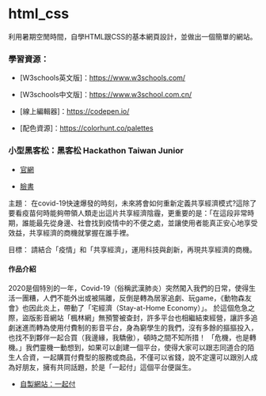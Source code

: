 # html_css
 
利用暑期空閒時間，自學HTML跟CSS的基本網頁設計，並做出一個簡單的網站。

### 學習資源：

- [W3schools英文版]：https://www.w3schools.com/

- [W3schools中文版]：https://www.w3school.com.cn/

- [線上編輯器]：https://codepen.io/

- [配色資源]：https://colorhunt.co/palettes

### 小型黑客松：黑客松 Hackathon Taiwan Junior

- [官網](https://www.hackathonjr.tw/)

- [臉書](https://www.hackathonjr.tw/)

主題：
在covid-19快速爆發的時刻，未來將會如何重新定義共享經濟模式?這除了要看疫苗何時能夠帶領人類走出這片共享經濟陰霾，更重要的是：「在這段非常時期，誰能最先從身邊、社會找到疫情中的不便之處，並讓使用者能真正安心地享受效益，共享經濟的商機就掌握在誰手裡。

目標：
請結合「疫情」和「共享經濟」，運用科技與創新，再現共享經濟的商機。

#### 作品介紹

2020是個特別的一年，Covid-19（俗稱武漢肺炎）突然闖入我們的日常，使得生活一團糟，人們不能外出或被隔離，反倒是轉為居家追劇、玩game，《動物森友會》也因此炎上，帶動了「宅經濟（Stay-at-Home Economy）」。
於這個危急之際，盜版影音網站「楓林網」無預警被查封，許多平台也相繼結束經營，讓許多追劇迷進而轉為使用付費制的影音平台，身為窮學生的我們，沒有多餘的摳摳投入，也找不到夥伴一起合買（我邊緣，我驕傲），頓時之間不知所措！
「危機，也是轉機。」我們靈機一動想到，如果可以創建一個平台，使得大家可以跟志同道合的陌生人合資，一起購買付費型的服務或商品，不僅可以省錢，說不定還可以跟別人成為好朋友，擁有共同話題，於是「一起付」這個平台便誕生。

- [自製網站：一起付](https://htmlpreview.github.io/?https://github.com/kevinhuang102888/html_css/blob/master/afford%20for%20you/afford_for_you.html)